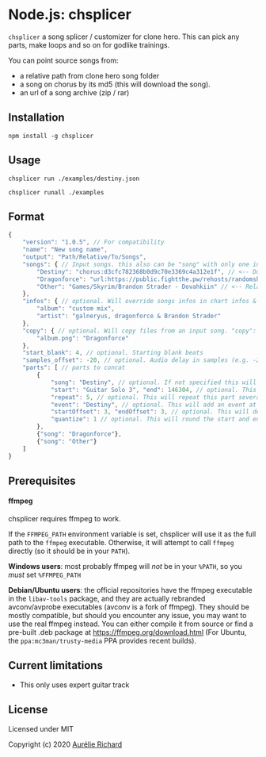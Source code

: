 Node.js: chsplicer
=================

`chsplicer` a song splicer / customizer for clone hero. This can pick any parts, make loops and so on for godlike trainings.

You can point source songs from:
 - a relative path from clone hero song folder
 - a song on chorus by its md5 (this will download the song).
 - an url of a song archive (zip / rar)

Installation
------------

    npm install -g chsplicer

Usage
-----

    chsplicer run ./examples/destiny.json

    chsplicer runall ./examples

Format
------

```javascript
{
    "version": "1.0.5", // For compatibility
    "name": "New song name",
    "output": "Path/Relative/To/Songs",
    "songs": { // Input songs. this also can be "song" with only one input value
        "Destiny": "chorus:d3cfc782368b0d9c70e3369c4a312e1f", // <-- Download from chorus by the song's md5
        "Dragonforce": "url:https://public.fightthe.pw/rehosts/randomshit/Way%20Too%20Much%20Fucking%20God%20Damn%20DragonForce%20Like%20Jesus%20Christ%202.0%20Special%20Edition%20For%20RhythmFag.zip", // <-- Download from an url
        "Other": "Games/Skyrim/Brandon Strader - Dovahkiin" // <-- Relative to the game songs folder
    },
    "infos": { // optional. Will override songs infos in chart infos & songs.ini
        "album": "custom mix",
        "artist": "galneryus, dragonforce & Brandon Strader"
    },
    "copy": { // optional. Will copy files from an input song. "copy": true will copy everything possible with priority from the first song (default behaviour), "copy": false will copy nothing
        "album.png": "Dragonforce"
    },
    "start_blank": 4, // optional. Starting blank beats
    "samples_offset": -20, // optional. Audio delay in samples (e.g. -20 with 44100 sampling rate = -20 / 44100 seconds)
    "parts": [ // parts to concat
        {
            "song": "Destiny", // optional. If not specified this will take the first input song.
            "start": "Guitar Solo 3", "end": 146304, // optional. This can be an event or a chart time reference. first and last note if not specified
            "repeat": 5, // optional. This will repeat this part several times
            "event": "Destiny", // optional. This will add an event at the beginning of this part.
            "startOffset": 3, "endOffset": 3, // optional. This will delay the audio start & end in milliseconds
            "quantize": 1 // optional. This will round the start and end at a beat (1), two beats (2), half beat (0.5) etc.
        },
        {"song": "Dragonforce"},
        {"song": "Other"}
    ]
}
```

Prerequisites
-------------

#### ffmpeg

chsplicer requires ffmpeg to work.

If the `FFMPEG_PATH` environment variable is set, chsplicer will use it as the full path to the `ffmpeg` executable.  Otherwise, it will attempt to call `ffmpeg` directly (so it should be in your `PATH`).

**Windows users**: most probably ffmpeg will _not_ be in your `%PATH`, so you _must_ set `%FFMPEG_PATH`

**Debian/Ubuntu users**: the official repositories have the ffmpeg executable in the `libav-tools` package, and they are actually rebranded avconv/avprobe executables (avconv is a fork of ffmpeg).  They should be mostly compatible, but should you encounter any issue, you may want to use the real ffmpeg instead. You can either compile it from source or find a pre-built .deb package at https://ffmpeg.org/download.html (For Ubuntu, the `ppa:mc3man/trusty-media` PPA provides recent builds).

Current limitations
-----

- This only uses expert guitar track


License
-------

Licensed under MIT

Copyright (c) 2020 [Aurélie Richard](https://arichard.me)